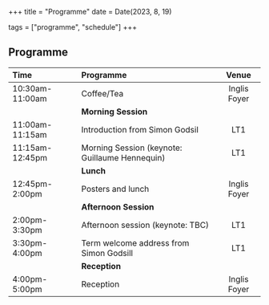 +++
title = "Programme"
date = Date(2023, 8, 19)

tags = ["programme", "schedule"]
+++


## Programme

| Time               | Programme                                         | Venue         |
|:------             | :---------                                        | :-----:       |
| 10:30am-11:00am    | Coffee/Tea                                        | Inglis Foyer  | 
|                    | **Morning Session**                               |               |
| 11:00am-11:15am    | Introduction from Simon Godsil                    | LT1           |
| 11:15am-12:45pm    | Morning Session (keynote: Guillaume Hennequin)    | LT1           |
|                    | **Lunch**                                         |               |
| 12:45pm-2:00pm     | Posters and lunch                                 | Inglis Foyer  |
|                    | **Afternoon Session**                             |               |
| 2:00pm-3:30pm      | Afternoon session (keynote: TBC)                  | LT1           |
| 3:30pm-4:00pm      | Term welcome address from Simon Godsill           | LT1           |
|                    | **Reception**                                     |               |
| 4:00pm-5:00pm      | Reception                                         | Inglis Foyer  |

